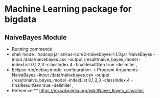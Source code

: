 # Machine Learning package for bigdata
## NaiveBayes Module

* Running commands
* shell mode : hadoop jar ankus-core2-naivebayes-1.1.0.jar NaiveBayes -input /data/naivebayes.csv -output /result/naive_bayes_model -indexList 0,1,2,3 -classIndex 4 -finalResultGen true -delimiter ,
* Eclipse run/debug mode: configuration -> Program Arguments
NaiveBayes -input /data/naivebayes.csv -output /result/naive_bayes_model -indexList 0,1,2,3 -classIndex 4 -finalResultGen true -delimiter ,
* Reference
** https://en.wikipedia.org/wiki/Naive_Bayes_classifier
